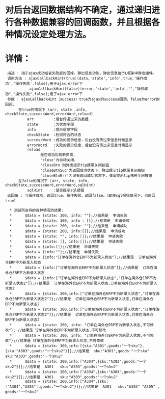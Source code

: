 # 对后台返回数据结构不确定，通过递归进行各种数据兼容的回调函数，并且根据各种情况设定处理方法。
# 详情：
     描述 : 用于ajax成功或者失败后的回掉，弹出信息功能，弹出信息给予L框架中弹出插件。
     调用方法 : ajaxCallbackHint(true)(data,'state','info',true,'操作成功','操作失败',false);用于ajax.error下
               ajaxCallbackHint(false)(error,'state','info','',"操作成功","操作失败",false);用于ajax.error下
     参数 : ajaxCallbackHint（success）true为ajax的success回调，false为error的回调。
          在true的情况下 (arr, state ,info, checkState,successWord,errorWord,reload)
              arr         :后台传递过来的数组
              state       :为状态字段
              info        :提示信息字段
              checkState  :检测符合的状态
              successWord :成功的提示信息，后台没有传过来信息时候显示
              errorWord   :失败的提示信息，后台没有传过来信息时候显示
              reload      :
                    是否成功后刷新页面，
                    'close'为自动关闭，
                    'closeBtn'则弹出提示tip携带关闭按钮
                    'closeBtnSuc'为返回成功状态下，弹出提示tip携带关闭按钮
                    'closeBtnErr'为没有返回成功状态下，弹出提示tip携带关闭按钮
          在false的情况下 (arr, state, info, checkState,successWord,errorWord,sqlHint)
              sqlHint     :是否提示sql报错
     返回值 : 当操作成功，返回true，操作失败，返回false。（即使sql报错情况下，也返回true）

      * 测试所支持的各种情况的结果:
      *      $data = {state: 300, info: ""};//结果是  申请失败
      *      $data = {state: 300, info : []};//结果是  申请失败
      *      $data = {state: 200, info: ""};//结果是  申请成功
      *      $data = {state: 200, info:[]};//结果是  申请成功
      *      $data = {state: "", info:[]};//结果是  申请失败
      *      $data = {state: [], info:[]};//结果是  申请失败
      *      $data = {info:[]};//结果是  申请失败
      *      $data = {info:""};//结果是  申请失败
      *      $data = {info:"订单在海外仓ERP不为新录入状态"};//结果是  订单在海外仓ERP不为新录入状态
      *      $data = {info:["订单在海外仓ERP不为新录入状态"]};//结果是  订单在海外仓ERP不为新录入状态
      *      $data = {info:["订单在海外仓ERP不为新录入状态","订单在海外仓ERP不为新录入状态2"]};//结果是  订单在海外仓ERP不为新录入状态,订单在海外仓ERP不为新录入状态2
      *      $data = {state: 200,info:["订单在海外仓ERP不为新录入状态","订单在海外仓ERP不为新录入状态2"]};//结果是  订单在海外仓ERP不为新录入状态,订单在海外仓ERP不为新录入状态2
      *      $data = {state: 300,info:["订单在海外仓ERP不为新录入状态","订单在海外仓ERP不为新录入状态2"]};//结果是  订单在海外仓ERP不为新录入状态,订单在海外仓ERP不为新录入状态2
      *      $data = {state: 200, info: "订单在海外仓ERP不为新录入状态,不可修改"}; //结果是 订单在海外仓ERP不为新录入状态,不可修改
      *      $data = {state: 300, info: "订单在海外仓ERP不为新录入状态,不可修改"};//结果是 订单在海外仓ERP不为新录入状态,不可修改
      *      $data = {state: 300,info:[{sku:"A301",goods:"一个sku"},{sku:"A303",goods:"一个sku2"}]};//结果是  sku:"A301",goods:"一个sku"   sku:"A303",goods:"一个sku2"
      *      $data = {state: 300,info:["A304",{sku:"A303",goods:"一个sku2"}]};//结果是  A301   sku:"A303",goods:"一个sku2"
      *      $data = {state: 200,info:["A304",{sku:"A303",goods:"一个sku2"}]};//结果是  A301   sku:"A303",goods:"一个sku2"
      *      $data = {state: 200,info:["A304",{sku:["A304","A305"],goods:"一个sku2"}]};//结果是  A301   sku:"A303" "A305" , goods:"一个sku2"